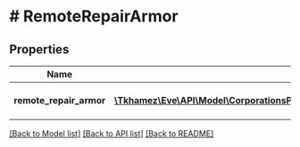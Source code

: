 # # RemoteRepairArmor

## Properties

Name | Type | Description | Notes
------------ | ------------- | ------------- | -------------
**remote_repair_armor** | [**\Tkhamez\Eve\API\Model\CorporationsProjectsDetailConfigurationremoterepairarmor**](CorporationsProjectsDetailConfigurationremoterepairarmor.md) | Remote repair armor | [optional]

[[Back to Model list]](../../README.md#models) [[Back to API list]](../../README.md#endpoints) [[Back to README]](../../README.md)
